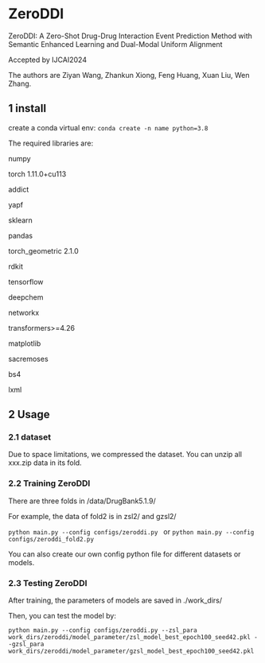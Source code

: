 # ZeroDDI
ZeroDDI: A Zero-Shot Drug-Drug Interaction Event Prediction Method with Semantic Enhanced Learning and Dual-Modal Uniform Alignment

Accepted by IJCAI2024

The authors are Ziyan Wang, Zhankun Xiong, Feng Huang, Xuan Liu, Wen Zhang.

## 1 install 
create a conda virtual env:
`conda create -n name python=3.8`

The required libraries are:

numpy

torch 1.11.0+cu113

addict

yapf

sklearn

pandas

torch_geometric 2.1.0

rdkit

tensorflow

deepchem

networkx

transformers>=4.26

matplotlib

sacremoses

bs4

lxml

## 2 Usage
### 2.1 dataset
Due to space limitations, we compressed the dataset. You can unzip all xxx.zip data in its fold.

### 2.2 Training ZeroDDI
There are three folds in /data/DrugBank5.1.9/ 

For example, the data of fold2 is in zsl2/ and gzsl2/

`python main.py --config configs/zeroddi.py
`
or `python main.py --config configs/zeroddi_fold2.py
`

You can also create our own config python file for different datasets or models.

### 2.3 Testing ZeroDDI
After training, the parameters of models are saved in ./work_dirs/

Then, you can test the model by:

`python main.py --config configs/zeroddi.py --zsl_para work_dirs/zeroddi/model_parameter/zsl_model_best_epoch100_seed42.pkl --gzsl_para work_dirs/zeroddi/model_parameter/gzsl_model_best_epoch100_seed42.pkl `



